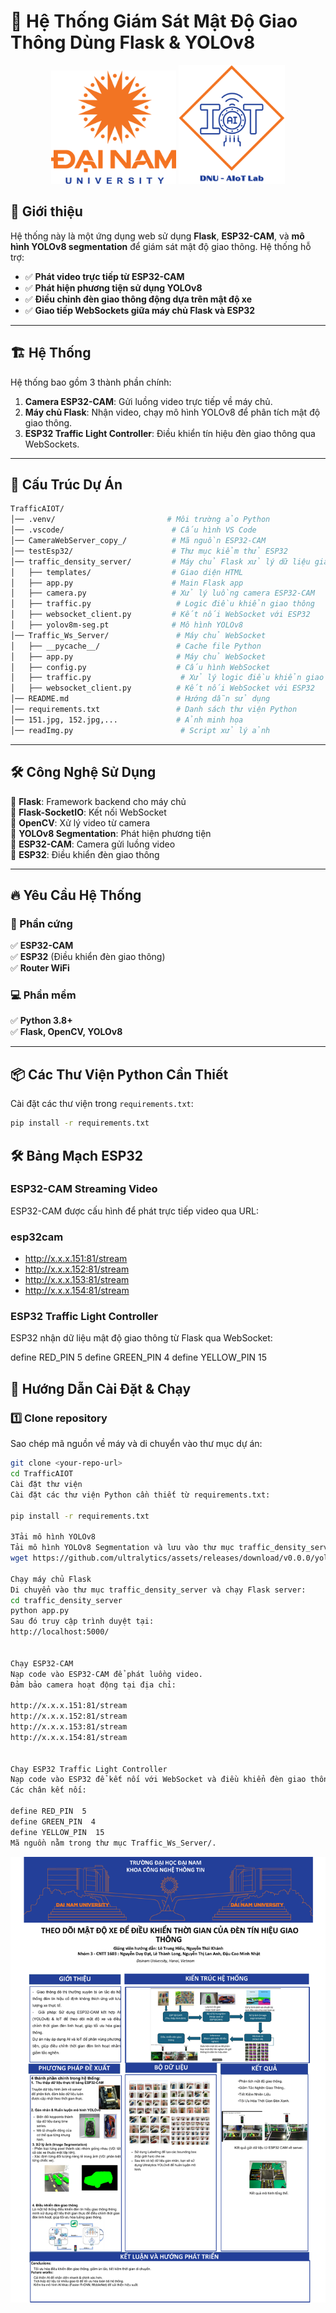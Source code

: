 # 🚦 Hệ Thống Giám Sát Mật Độ Giao Thông Dùng Flask & YOLOv8
<p align="center">
  <img src="images/logoDaiNam.png" alt="DaiNam University Logo" width="200"/>
  <img src="images/LogoAIoTLab.png" alt="AIoTLab Logo" width="170"/>
</p>

## 📌 Giới thiệu

Hệ thống này là một ứng dụng web sử dụng **Flask**, **ESP32-CAM**, và **mô hình YOLOv8 segmentation** để giám sát mật độ giao thông. Hệ thống hỗ trợ:

- ✅ **Phát video trực tiếp từ ESP32-CAM**
- ✅ **Phát hiện phương tiện sử dụng YOLOv8**
- ✅ **Điều chỉnh đèn giao thông động dựa trên mật độ xe**
- ✅ **Giao tiếp WebSockets giữa máy chủ Flask và ESP32**

---

## 🏗 Hệ Thống

Hệ thống bao gồm 3 thành phần chính:

1. **Camera ESP32-CAM**: Gửi luồng video trực tiếp về máy chủ.
2. **Máy chủ Flask**: Nhận video, chạy mô hình YOLOv8 để phân tích mật độ giao thông.
3. **ESP32 Traffic Light Controller**: Điều khiển tín hiệu đèn giao thông qua WebSockets.

---

## 📂 Cấu Trúc Dự Án

```bash
TrafficAIOT/
│── .venv/                         # Môi trường ảo Python
│── .vscode/                        # Cấu hình VS Code
│── CameraWebServer_copy_/          # Mã nguồn ESP32-CAM
│── testEsp32/                      # Thư mục kiểm thử ESP32
│── traffic_density_server/         # Máy chủ Flask xử lý dữ liệu giao thông
│   ├── templates/                  # Giao diện HTML
│   ├── app.py                      # Main Flask app
│   ├── camera.py                   # Xử lý luồng camera ESP32-CAM
│   ├── traffic.py                   # Logic điều khiển giao thông
│   ├── websocket_client.py         # Kết nối WebSocket với ESP32
│   ├── yolov8m-seg.pt              # Mô hình YOLOv8
│── Traffic_Ws_Server/               # Máy chủ WebSocket
│   ├── __pycache__/                 # Cache file Python
│   ├── app.py                       # Máy chủ WebSocket
│   ├── config.py                    # Cấu hình WebSocket
│   ├── traffic.py                    # Xử lý logic điều khiển giao thông
│   ├── websocket_client.py          # Kết nối WebSocket với ESP32
│── README.md                        # Hướng dẫn sử dụng
│── requirements.txt                 # Danh sách thư viện Python
│── 151.jpg, 152.jpg,...             # Ảnh minh họa
│── readImg.py                        # Script xử lý ảnh
```

---

## 🛠 Công Nghệ Sử Dụng

🔹 **Flask**: Framework backend cho máy chủ  
🔹 **Flask-SocketIO**: Kết nối WebSocket  
🔹 **OpenCV**: Xử lý video từ camera  
🔹 **YOLOv8 Segmentation**: Phát hiện phương tiện  
🔹 **ESP32-CAM**: Camera gửi luồng video  
🔹 **ESP32**: Điều khiển đèn giao thông

---

## 🔥 Yêu Cầu Hệ Thống

### 🔧 Phần cứng

✅ **ESP32-CAM**  
✅ **ESP32** (Điều khiển đèn giao thông)  
✅ **Router WiFi**

### 💻 Phần mềm

✅ **Python 3.8+**  
✅ **Flask, OpenCV, YOLOv8**

---

## 📦 Các Thư Viện Python Cần Thiết

Cài đặt các thư viện trong `requirements.txt`:

```bash
pip install -r requirements.txt

```

## 🛠 Bảng Mạch ESP32

### ESP32-CAM Streaming Video

ESP32-CAM được cấu hình để phát trực tiếp video qua URL:

### esp32cam

 - http://x.x.x.151:81/stream
 - http://x.x.x.152:81/stream
 - http://x.x.x.153:81/stream
 - http://x.x.x.154:81/stream

### ESP32 Traffic Light Controller

ESP32 nhận dữ liệu mật độ giao thông từ Flask qua WebSocket:

define RED_PIN 5
define GREEN_PIN 4
define YELLOW_PIN 15

## 🚀 Hướng Dẫn Cài Đặt & Chạy

### 1️⃣ Clone repository

Sao chép mã nguồn về máy và di chuyển vào thư mục dự án:

```bash
git clone <your-repo-url>
cd TrafficAIOT
Cài đặt thư viện
Cài đặt các thư viện Python cần thiết từ requirements.txt:

pip install -r requirements.txt

3Tải mô hình YOLOv8
Tải mô hình YOLOv8 Segmentation và lưu vào thư mục traffic_density_server/:
wget https://github.com/ultralytics/assets/releases/download/v0.0.0/yolov8m-seg.pt

Chạy máy chủ Flask
Di chuyển vào thư mục traffic_density_server và chạy Flask server:
cd traffic_density_server
python app.py
Sau đó truy cập trình duyệt tại:
http://localhost:5000/


Chạy ESP32-CAM
Nạp code vào ESP32-CAM để phát luồng video.
Đảm bảo camera hoạt động tại địa chỉ:

http://x.x.x.151:81/stream
http://x.x.x.152:81/stream
http://x.x.x.153:81/stream
http://x.x.x.154:81/stream


Chạy ESP32 Traffic Light Controller
Nạp code vào ESP32 để kết nối với WebSocket và điều khiển đèn giao thông.
Các chân kết nối:

define RED_PIN  5
define GREEN_PIN  4
define YELLOW_PIN  15
Mã nguồn nằm trong thư mục Traffic_Ws_Server/.

```
![Poster Nhóm ](images/poster.png)
